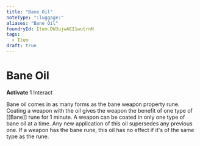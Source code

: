 ```yaml
---
title: "Bane Oil"
noteType: ":luggage:"
aliases: "Bane Oil"
foundryId: Item.DW3ujwAEI1wutrnN
tags:
  - Item
draft: true
---
```


# Bane Oil

**Activate** 1 Interact

Bane oil comes in as many forms as the bane weapon property rune. Coating a weapon with the oil gives the weapon the benefit of one type of [[Bane]] rune for 1 minute. A weapon can be coated in only one type of bane oil at a time. Any new application of this oil supersedes any previous one. If a weapon has the bane rune, this oil has no effect if it's of the same type as the rune.
